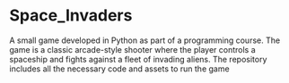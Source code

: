 # Space_Invaders
 A small game developed in Python as part of a programming course. The game is a classic arcade-style shooter where the player controls a spaceship and fights against a fleet of invading aliens. The repository includes all the necessary code and assets to run the game
